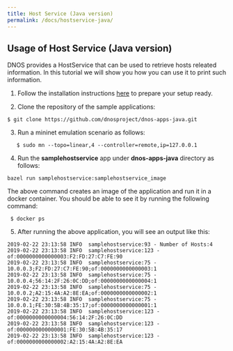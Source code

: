 ```yaml
---
title: Host Service (Java version)
permalink: /docs/hostservice-java/
---
```


## Usage of Host Service (Java version)

DNOS provides a HostService that can be used to retrieve  hosts releated information. In this tutorial we will show you how you can use it to print such information. 

1. Follow the installation instructions [here](https://dnosproject.github.io/docs/home/) to prepare your setup ready.

2. Clone the repository of the sample applications:
```console
$ git clone https://github.com/dnosproject/dnos-apps-java.git
```

3. Run a mininet emulation scenario as follows:
```console
   $ sudo mn --topo=linear,4 --controller=remote,ip=127.0.0.1
```
4. Run the **samplehostservice** app under **dnos-apps-java** directory as follows:
```console
bazel run samplehostservice:samplehostservice_image
```
The above command creates an image of the application and run it in a docker container. You should be able to see it by running the following command: 
```console
 $ docker ps
```

5. After running the above application, you will see an output like this:

```console
2019-02-22 23:13:58 INFO  samplehostservice:93 - Number of Hosts:4
2019-02-22 23:13:58 INFO  samplehostservice:123 - of:0000000000000003:F2:FD:27:C7:FE:90
2019-02-22 23:13:58 INFO  samplehostservice:75 - 10.0.0.3;F2:FD:27:C7:FE:90;of:0000000000000003:1
2019-02-22 23:13:58 INFO  samplehostservice:75 - 10.0.0.4;56:14:2F:26:0C:DD;of:0000000000000004:1
2019-02-22 23:13:58 INFO  samplehostservice:75 - 10.0.0.2;A2:15:4A:A2:8E:EA;of:0000000000000002:1
2019-02-22 23:13:58 INFO  samplehostservice:75 - 10.0.0.1;FE:30:5B:4B:35:17;of:0000000000000001:1
2019-02-22 23:13:58 INFO  samplehostservice:123 - of:0000000000000004:56:14:2F:26:0C:DD
2019-02-22 23:13:58 INFO  samplehostservice:123 - of:0000000000000001:FE:30:5B:4B:35:17
2019-02-22 23:13:58 INFO  samplehostservice:123 - of:0000000000000002:A2:15:4A:A2:8E:EA
```


